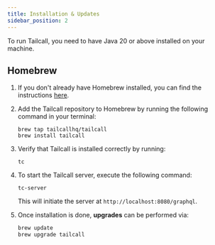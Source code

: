 ```yaml
---
title: Installation & Updates
sidebar_position: 2
---
```


To run Tailcall, you need to have Java 20 or above installed on your machine.

## Homebrew

1. If you don't already have Homebrew installed, you can find the instructions [here](https://brew.sh/).

2. Add the Tailcall repository to Homebrew by running the following command in your terminal:
   ```shell
   brew tap tailcallhq/tailcall
   brew install tailcall
   ```
3. Verify that Tailcall is installed correctly by running:
   ```shell
   tc
   ```
4. To start the Tailcall server, execute the following command:

   ```shell
   tc-server
   ```

   This will initiate the server at `http://localhost:8080/graphql`.

5. Once installation is done, **upgrades** can be performed via:

   ```bash
   brew update
   brew upgrade tailcall
   ```
